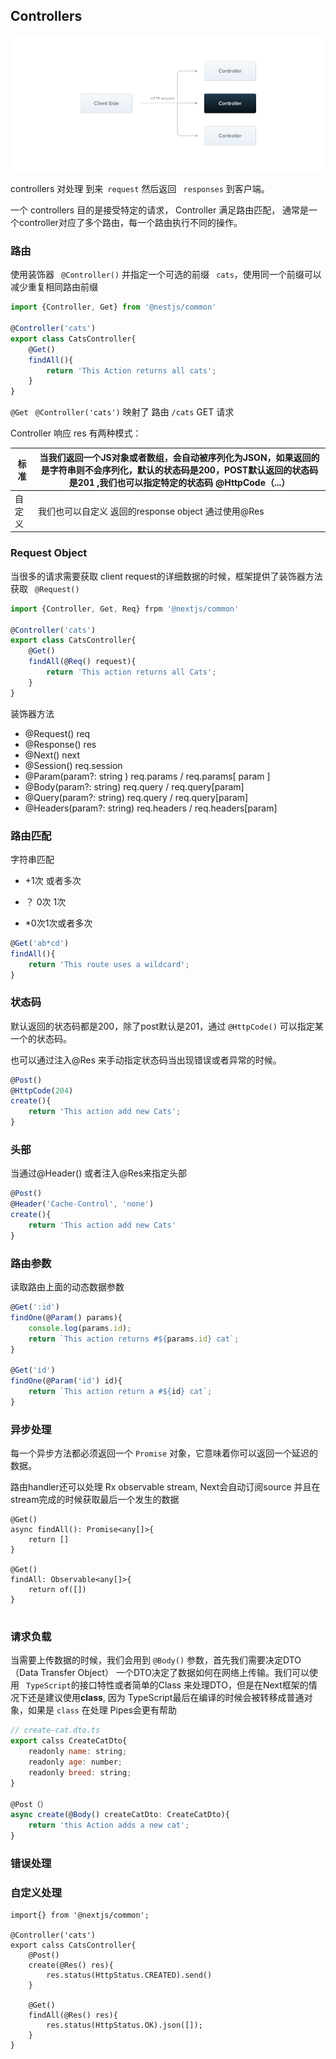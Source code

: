 ## Controllers

![constroll](./img/controllers.png)

controllers 对处理  到来` request` 然后返回 ` responses` 到客户端。

一个 controllers 目的是接受特定的请求， Controller 满足路由匹配， 通常是一个controller对应了多个路由，每一个路由执行不同的操作。

### 路由

使用装饰器 ` @Controller()` 并指定一个可选的前缀 ` cats`，使用同一个前缀可以减少重复相同路由前缀

~~~~~~js
import {Controller, Get} from '@nestjs/common'

@Controller('cats')
export class CatsController{
    @Get()
    findAll(){
        return 'This Action returns all cats';
    }
}
~~~~~~

`@Get` ` @Controller('cats')` 映射了 路由 ` /cats ` GET 请求

Controller 响应 res 有两种模式： 

| 标准   | 当我们返回一个JS对象或者数组，会自动被序列化为JSON，如果返回的是字符串则不会序列化，默认的状态码是200，POST默认返回的状态码是201 ,我们也可以指定特定的状态码 @HttpCode（...） |
| ------ | ------------------------------------------------------------ |
| 自定义 | 我们也可以自定义 返回的response object 通过使用@Res          |

###  Request Object

当很多的请求需要获取 client request的详细数据的时候，框架提供了装饰器方法获取 ` @Request()`

~~~~~js
import {Controller, Get, Req} frpm '@nextjs/common'

@Controller('cats')
export class CatsController{
    @Get()
    findAll(@Req() request){
        return 'This action returns all Cats';
    }
}

~~~~~

装饰器方法

- @Request()   req
- @Response()  res
- @Next()  next
- @Session()  req.session
- @Param(param?: string ) req.params / req.params[ param ]
- @Body(param?: string) req.query / req.query[param]
- @Query(param?: string)  req.query / req.query[param] 
- @Headers(param?: string) req.headers / req.headers[param]

### 路由匹配

字符串匹配

- +1次 或者多次

- ？ 0次 1次
- *0次1次或者多次

~~~~~js
@Get('ab*cd')
findAll(){
    return 'This route uses a wildcard';
}
~~~~~

### 状态码

默认返回的状态码都是200，除了post默认是201，通过 `@HttpCode()` 可以指定某一个的状态码。

也可以通过注入@Res 来手动指定状态码当出现错误或者异常的时候。

~~~~~js
@Post()
@HttpCode(204)
create(){
    return 'This action add new Cats';
}
~~~~~

### 头部

当通过@Header() 或者注入@Res来指定头部

~~~~~~js
@Post()
@Header('Cache-Control', 'none')
create(){
    return 'This action add new Cats'
}
~~~~~~

### 路由参数

读取路由上面的动态数据参数

~~~~~~~js
@Get(':id')
findOne(@Param() params){
    console.log(params.id);
    return `This action returns #${params.id} cat`;
}

@Get('id')
findOne(@Param('id') id){
    return `This action return a #${id} cat`;
}

~~~~~~~

### 异步处理

每一个异步方法都必须返回一个 `Promise` 对象，它意味着你可以返回一个延迟的数据。

路由handler还可以处理 Rx observable stream, Next会自动订阅source 并且在stream完成的时候获取最后一个发生的数据

~~~~~~
@Get()
async findAll(): Promise<any[]>{
    return []
}

@Get()
findAll: Observable<any[]>{
    return of([])
}


~~~~~~

### 请求负载

当需要上传数据的时候，我们会用到 `@Body()` 参数，首先我们需要决定DTO（Data Transfer Object） 一个DTO决定了数据如何在网络上传输。我们可以使用 ` TypeScript`的接口特性或者简单的Class 来处理DTO，但是在Next框架的情况下还是建议使用**class**, 因为 TypeScript最后在编译的时候会被转移成普通对象，如果是 `class` 在处理 Pipes会更有帮助

~~~~~js
// create-cat.dto.ts
export calss CreateCatDto{
    readonly name: string;
    readonly age: number;
    readonly breed: string;
}

@Post（）
async create(@Body() createCatDto: CreateCatDto){
    return 'this Action adds a new cat';
}
~~~~~

### 错误处理

### 自定义处理

~~~~~~
import{} from '@nextjs/common';

@Controller('cats')
export calss CatsController{
    @Post()
    create(@Res() res){
        res.status(HttpStatus.CREATED).send()
    }
    
    @Get()
    findAll(@Res() res){
        res.status(HttpStatus.OK).json([]);
    }
}
~~~~~~









 
